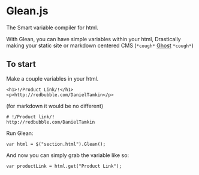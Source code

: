 # Glean.js

The Smart variable compiler for html.

With Glean, you can have simple variables within your html,
Drastically making your static site or markdown centered
CMS (`*cough*` [Ghost](https://github.com/TryGhost/Ghost) `*cough*`)

## To start
 Make a couple variables in your html.

```
<h1>!/Product Link/!</h1>
<p>http://redbubble.com/DanielTamkin</p>
```
(for markdown it would be no different)
```
# !/Product link/!
http://redbubble.com/DanielTamkin
```
Run Glean:

`var html = $("section.html").Glean();`

And now you can simply grab the variable like so:

`var productLink = html.get("Product Link");`

